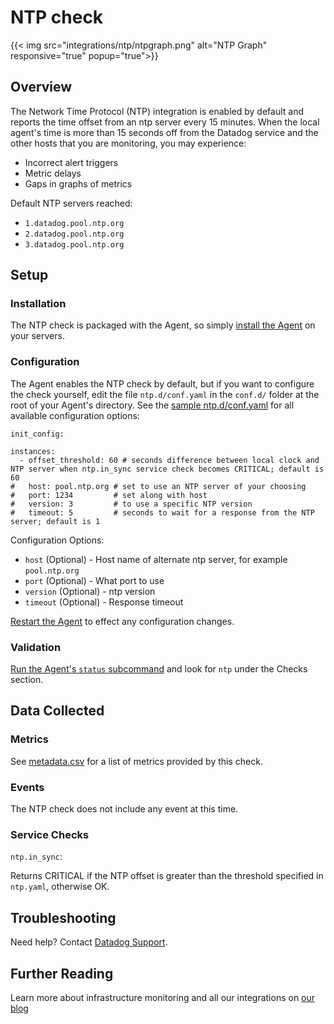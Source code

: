 # NTP check
{{< img src="integrations/ntp/ntpgraph.png" alt="NTP Graph" responsive="true" popup="true">}}
## Overview

The Network Time Protocol (NTP) integration is enabled by default and reports the time offset from an ntp server every 15 minutes. When the local agent's time is more than 15 seconds off from the Datadog service and the other hosts that you are monitoring, you may experience:

* Incorrect alert triggers
* Metric delays
* Gaps in graphs of metrics

Default NTP servers reached:

* `1.datadog.pool.ntp.org`
* `2.datadog.pool.ntp.org`
* `3.datadog.pool.ntp.org`

## Setup
### Installation

The NTP check is packaged with the Agent, so simply [install the Agent][1] on your servers.

### Configuration

The Agent enables the NTP check by default, but if you want to configure the check yourself, edit the file `ntp.d/conf.yaml` in the `conf.d/` folder at the root of your Agent's directory. See the [sample ntp.d/conf.yaml][2] for all available configuration options:

```
init_config:

instances:
  - offset_threshold: 60 # seconds difference between local clock and NTP server when ntp.in_sync service check becomes CRITICAL; default is 60
#   host: pool.ntp.org # set to use an NTP server of your choosing
#   port: 1234         # set along with host
#   version: 3         # to use a specific NTP version
#   timeout: 5         # seconds to wait for a response from the NTP server; default is 1
```

Configuration Options:

* `host` (Optional) - Host name of alternate ntp server, for example `pool.ntp.org`
* `port` (Optional) - What port to use
* `version` (Optional) - ntp version
* `timeout` (Optional) - Response timeout

[Restart the Agent][3] to effect any configuration changes.

### Validation

[Run the Agent's `status` subcommand][4] and look for `ntp` under the Checks section.

## Data Collected
### Metrics
See [metadata.csv][5] for a list of metrics provided by this check.

### Events
The NTP check does not include any event at this time.

### Service Checks

`ntp.in_sync`:

Returns CRITICAL if the NTP offset is greater than the threshold specified in `ntp.yaml`, otherwise OK.

## Troubleshooting
Need help? Contact [Datadog Support][6].

## Further Reading
Learn more about infrastructure monitoring and all our integrations on [our blog][7]


[1]: https://app.datadoghq.com/account/settings#agent
[2]: https://github.com/DataDog/integrations-core/blob/master/ntp/conf.yaml.default
[3]: https://docs.datadoghq.com/agent/faq/agent-commands/#start-stop-restart-the-agent
[4]: https://docs.datadoghq.com/agent/faq/agent-commands/#agent-status-and-information
[5]: https://github.com/DataDog/integrations-core/blob/master/ntp/metadata.csv
[6]: http://docs.datadoghq.com/help/
[7]: https://www.datadoghq.com/blog/
